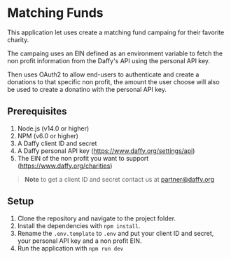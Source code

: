 # Matching Funds

This application let uses create a matching fund campaing for their favorite charity.

The campaing uses an EIN defined as an environment variable to fetch the non profit information from the Daffy's API using the personal API key.

Then uses OAuth2 to allow end-users to authenticate and create a donations to that specific non profit, the amount the user choose will also be used to create a donatino with the personal API key.

## Prerequisites

1. Node.js (v14.0 or higher)
2. NPM (v6.0 or higher)
3. A Daffy client ID and secret
4. A Daffy personal API key (https://www.daffy.org/settings/api)
5. The EIN of the non profit you want to support (https://www.daffy.org/charities)

> **Note** to get a client ID and secret contact us at partner@daffy.org

## Setup

1. Clone the repository and navigate to the project folder.
2. Install the dependencies with `npm install`.
3. Rename the `.env.template` to `.env` and put your client ID and secret, your personal API key and a non profit EIN.
4. Run the application with `npm run dev`
